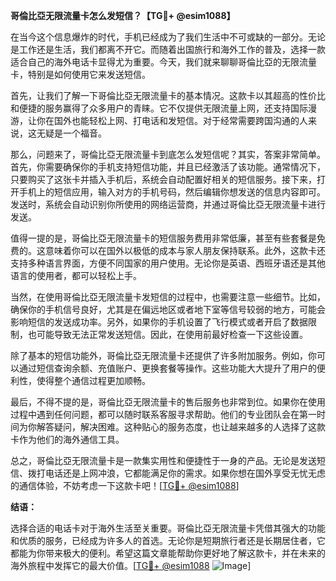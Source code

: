**哥倫比亞无限流量卡怎么发短信？【TG💪+ @esim1088】**

在当今这个信息爆炸的时代，手机已经成为了我们生活中不可或缺的一部分。无论是工作还是生活，我们都离不开它。而随着出国旅行和海外工作的普及，选择一款适合自己的海外电话卡显得尤为重要。今天，我们就来聊聊哥倫比亞的无限流量卡，特别是如何使用它来发送短信。

首先，让我们了解一下哥倫比亞无限流量卡的基本情况。这款卡以其超高的性价比和便捷的服务赢得了众多用户的青睐。它不仅提供无限流量上网，还支持国际漫游，让你在国外也能轻松上网、打电话和发短信。对于经常需要跨国沟通的人来说，这无疑是一个福音。

那么，问题来了，哥倫比亞无限流量卡到底怎么发短信呢？其实，答案非常简单。首先，你需要确保你的手机支持短信功能，并且已经激活了该功能。通常情况下，只要购买了这张卡并插入手机后，系统会自动配置好相关的短信服务。接下来，打开手机上的短信应用，输入对方的手机号码，然后编辑你想发送的信息内容即可。发送时，系统会自动识别你所使用的网络运营商，并通过哥倫比亞无限流量卡进行发送。

值得一提的是，哥倫比亞无限流量卡的短信服务费用非常低廉，甚至有些套餐是免费的。这意味着你可以在国外以极低的成本与家人朋友保持联系。此外，这款卡还支持多种语言界面，方便不同国家的用户使用。无论你是英语、西班牙语还是其他语言的使用者，都可以轻松上手。

当然，在使用哥倫比亞无限流量卡发短信的过程中，也需要注意一些细节。比如，确保你的手机信号良好，尤其是在偏远地区或者地下室等信号较弱的地方，可能会影响短信的发送成功率。另外，如果你的手机设置了飞行模式或者开启了数据限制，也可能导致无法正常发送短信。因此，在使用前最好检查一下这些设置。

除了基本的短信功能外，哥倫比亞无限流量卡还提供了许多附加服务。例如，你可以通过短信查询余额、充值账户、更换套餐等操作。这些功能大大提升了用户的便利性，使得整个通信过程更加顺畅。

最后，不得不提的是，哥倫比亞无限流量卡的售后服务也非常到位。如果你在使用过程中遇到任何问题，都可以随时联系客服寻求帮助。他们的专业团队会在第一时间为你解答疑问，解决困难。这种贴心的服务态度，也让越来越多的人选择了这款卡作为他们的海外通信工具。

总之，哥倫比亞无限流量卡是一款集实用性和便捷性于一身的产品。无论是发送短信、拨打电话还是上网冲浪，它都能满足你的需求。如果你想在国外享受无忧无虑的通信体验，不妨考虑一下这款卡吧！[[TG💪+ @esim1088](https://t.me/s/esim1088)]

**结语：**

选择合适的电话卡对于海外生活至关重要。哥倫比亞无限流量卡凭借其强大的功能和优质的服务，已经成为许多人的首选。无论你是短期旅行者还是长期居住者，它都能为你带来极大的便利。希望这篇文章能帮助你更好地了解这款卡，并在未来的海外旅程中发挥它的最大价值。[[TG💪+ @esim1088](https://t.me/s/esim1088) ![Image](https://i.postimg.cc/4NQfJmqS/Snipaste-2025-05-13-00-14-12.png)]